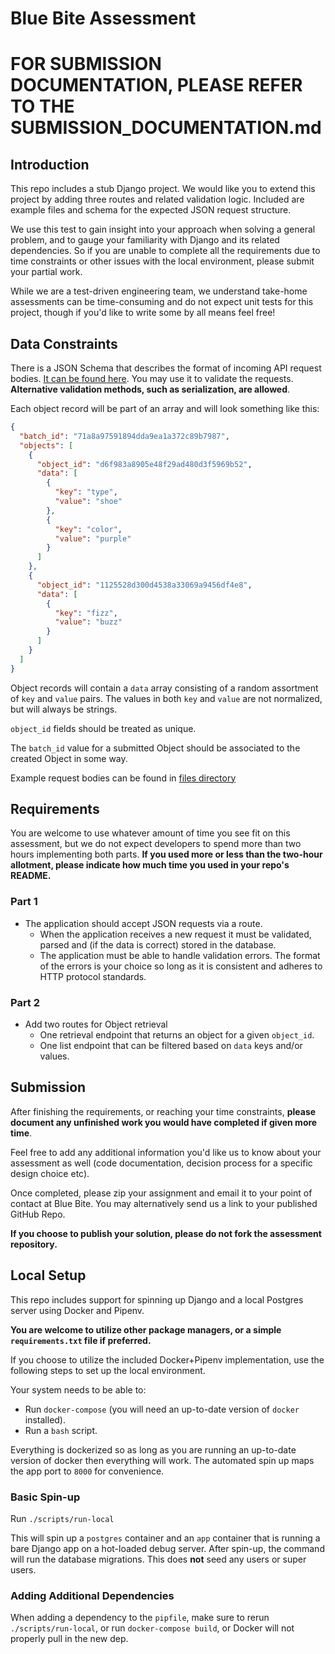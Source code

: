 # Blue Bite Assessment

# FOR SUBMISSION DOCUMENTATION, PLEASE REFER TO THE SUBMISSION_DOCUMENTATION.md

## Introduction

This repo includes a stub Django project. We would like you to extend this project by adding three
routes and related validation logic. Included are example files and schema for the expected JSON
request structure.

We use this test to gain insight into your approach when solving a general problem, and to
gauge your familiarity with Django and its related dependencies. So if you are unable to complete
all the requirements due to time constraints or other issues with the local environment, please
submit your partial work.

While we are a test-driven engineering team, we understand take-home assessments can be
time-consuming and do not expect unit tests for this project, though if you'd like to write some
by all means feel free!

## Data Constraints

There is a JSON Schema that describes the format of incoming API request bodies.
[It can be found  here](files/schema.json). You may use it to validate the requests.
**Alternative validation methods, such as serialization, are allowed**.

Each object record will be part of an array and will look something like this:
```json
{
  "batch_id": "71a8a97591894dda9ea1a372c89b7987",
  "objects": [
    {
      "object_id": "d6f983a8905e48f29ad480d3f5969b52",
      "data": [
        {
          "key": "type",
          "value": "shoe"
        },
        {
          "key": "color",
          "value": "purple"
        }
      ]
    },
    {
      "object_id": "1125528d300d4538a33069a9456df4e8",
      "data": [
        {
          "key": "fizz",
          "value": "buzz"
        }
      ]
    }
  ]
}
```

Object records will contain a `data` array consisting of a random assortment of `key` and `value`
pairs. The values in both `key` and `value` are not normalized, but will always be strings.

`object_id` fields should be treated as unique.

The `batch_id` value for a submitted Object should be associated to the created Object in some way.

Example request bodies can be found in [files directory](files)

## Requirements

You are welcome to use whatever amount of time you see fit on this assessment, but we do not expect
developers to spend more than two hours implementing both parts. **If you used more or less than the
two-hour allotment, please indicate how much time you used in your repo's README.**

### Part 1

* The application should accept JSON requests via a route.
    * When the application receives a new request it must be validated, parsed and (if the data is correct) stored in the database.
    * The application must be able to handle validation errors. The format of the errors is your choice so long as it is consistent and adheres to HTTP protocol standards.

### Part 2
* Add two routes for Object retrieval
  * One retrieval endpoint that returns an object for a given `object_id`.
  * One list endpoint that can be filtered based on `data` keys and/or values.

## Submission

After finishing the requirements, or reaching your time constraints, **please document any unfinished
work you would have completed if given more time**.

Feel free to add any additional information you'd like us to know about your assessment as well
(code documentation, decision process for a specific design choice etc).

Once completed, please zip your assignment and email it to your point of contact at Blue Bite. You
may alternatively send us a link to your published GitHub Repo.

**If you choose to publish your solution, please do not fork the assessment repository.**


## Local Setup

This repo includes support for spinning up Django and a local Postgres server using Docker and
Pipenv.

**You are welcome to utilize other package managers, or a simple `requirements.txt` file if
preferred.**

If you choose to utilize the included Docker+Pipenv implementation, use the following steps to
set up the local environment.

Your system needs to be able to:
 - Run `docker-compose` (you will need an up-to-date version of `docker` installed).
 - Run a `bash` script.

Everything is dockerized so as long as you are running an up-to-date version of docker
then everything will work. The automated spin up maps the app port to `8000` for
convenience.

### Basic Spin-up

Run `./scripts/run-local`

This will spin up a `postgres` container and an `app` container that is running a bare
Django app on a hot-loaded debug server. After spin-up, the command will run the database
migrations. This does **not** seed any users or super users.

### Adding Additional Dependencies

When adding a dependency to the `pipfile`, make sure to rerun `./scripts/run-local`, or run
`docker-compose build`, or Docker will not properly pull in the new dep.
